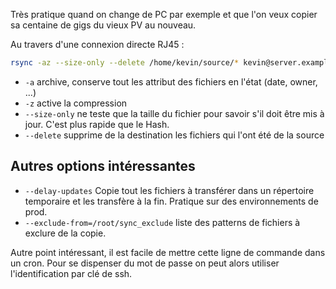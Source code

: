 Très pratique quand on change de PC par exemple et que l'on veux copier sa centaine de gigs du vieux PV au nouveau.

Au travers d'une connexion directe RJ45 :

``` sh
rsync -az --size-only --delete /home/kevin/source/* kevin@server.example.com:/home/kevin/destination/
```

* `-a` archive, conserve tout les attribut des fichiers en l'état (date, owner, ...)
* `-z` active la compression
* `--size-only` ne teste que la taille du fichier pour savoir s'il doit être mis à jour. C'est plus rapide que le Hash.
* `--delete` supprime de la destination les fichiers qui l'ont été de la source

## Autres options intéressantes
* `--delay-updates` Copie tout les fichiers à transférer dans un répertoire temporaire et les transfère à la fin. Pratique sur des environnements de prod.
* `--exclude-from=/root/sync_exclude` liste des patterns de fichiers à exclure de la copie.

Autre point intéressant, il est facile de mettre cette ligne de commande dans un cron. Pour se dispenser du mot de passe
on peut alors utiliser l'identification par clé de ssh.

<!-- --- tags: linux, tools -->